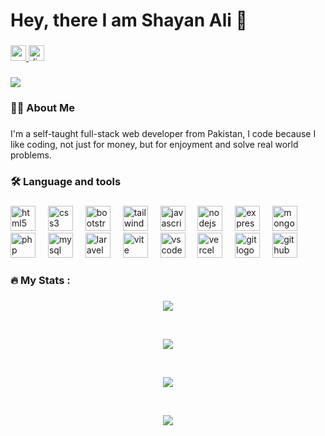 <h1 align="left">Hey, there I am Shayan Ali 👋</h1>

###

<div align="left">
  <a href="https://www.youtube.com/@coding-master-shayan" target="_blank">
    <img src="https://img.shields.io/static/v1?message=Youtube&logo=youtube&label=&color=FF0000&logoColor=white&labelColor=&style=for-the-badge" height="25" alt="youtube logo"  />
  </a>
  <a href="https://discord.gg/6wDUajMT" target="_blank">
    <img src="https://img.shields.io/static/v1?message=Discord&logo=discord&label=&color=7289DA&logoColor=white&labelColor=&style=for-the-badge" height="25" alt="discord logo"  />
  </a>
</div>

###

<div align="left">
  <img src="https://visitor-badge.laobi.icu/badge?page_id=ShayanAliProgrammer.ShayanAliProgrammer&"  />
</div>

###

<h3 align="left">👩‍💻  About Me</h3>

###

<p align="left">I'm a self-taught full-stack web developer from Pakistan, I code because I like coding, not just for money, but for enjoyment and solve real world problems.</p>

###

<h3 align="left">🛠 Language and tools</h3>

###

<div align="left">
  <img src="https://skillicons.dev/icons?i=html" height="40" alt="html5 logo"  />
  <img width="12" />
  <img src="https://skillicons.dev/icons?i=css" height="40" alt="css3 logo"  />
  <img width="12" />
  <img src="https://skillicons.dev/icons?i=bootstrap" height="40" alt="bootstrap logo"  />
  <img width="12" />
  <img src="https://skillicons.dev/icons?i=tailwind" height="40" alt="tailwindcss logo"  />
  <img width="12" />
  <img src="https://skillicons.dev/icons?i=js" height="40" alt="javascript logo"  />
  <img width="12" />
  <img src="https://skillicons.dev/icons?i=nodejs" height="40" alt="nodejs logo"  />
  <img width="12" />
  <img src="https://skillicons.dev/icons?i=express" height="40" alt="express logo"  />
  <img width="12" />
  <img src="https://skillicons.dev/icons?i=mongodb" height="40" alt="mongodb logo"  />
  <img width="12" />
  <img src="https://skillicons.dev/icons?i=php" height="40" alt="php logo"  />
  <img width="12" />
  <img src="https://skillicons.dev/icons?i=mysql" height="40" alt="mysql logo"  />
  <img width="12" />
  <img src="https://skillicons.dev/icons?i=laravel" height="40" alt="laravel logo"  />
  <img width="12" />
  <img src="https://skillicons.dev/icons?i=vite" height="40" alt="vite logo"  />
  <img width="12" />
  <img src="https://skillicons.dev/icons?i=vscode" height="40" alt="vscode logo"  />
  <img width="12" />
  <img src="https://skillicons.dev/icons?i=vercel" height="40" alt="vercel logo"  />
  <img width="12" />
  <img src="https://skillicons.dev/icons?i=git" height="40" alt="git logo"  />
  <img width="12" />
  <img src="https://skillicons.dev/icons?i=github" height="40" alt="github logo"  />
</div>

###

<h3 align="left">🔥   My Stats :</h3>

###

<div align="center">
  
  ![](https://github-readme-stats.vercel.app/api?username=ShayanAliProgrammer&theme=tokyonight&hide_border=false&include_all_commits=true&count_private=false)
  
  <br/>
  
  ![](https://github-readme-streak-stats.herokuapp.com/?user=ShayanAliProgrammer&theme=tokyonight&hide_border=false)
  
  <br/>

  ![](https://github-readme-stats.vercel.app/api/top-langs/?username=ShayanAliProgrammer&theme=tokyonight&hide_border=false&include_all_commits=true&count_private=false&layout=compact)
  
  <br/>
  
  ![](https://github-readme-activity-graph.vercel.app/graph?username=ShayanAliProgrammer&theme=tokyo-night)
</div>

###

